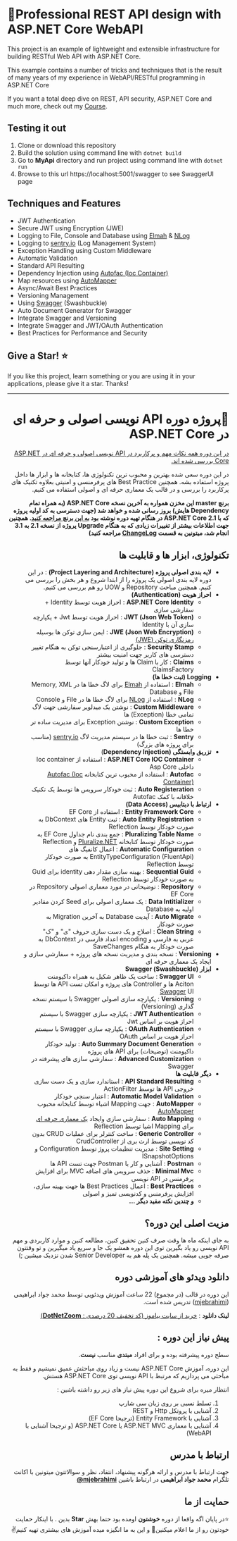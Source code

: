 <div dir="ltr">

# 🥇Professional REST API design with ASP.NET Core WebAPI

This project is an example of lightweight and extensible infrastructure for building RESTful Web API with ASP.NET Core.

This example contains a number of tricks and techniques that is the result of many years of my experience in WebAPI/RESTful programming in ASP.NET Core

If you want a total deep dive on REST, API security, ASP.NET Core and much more, check out my [Course](http://beyamooz.com/project-based-aspnet/%D8%AF%D9%88%D8%B1%D9%87-api-%D9%86%D9%88%DB%8C%D8%B3%DB%8C-%D8%A7%D8%B5%D9%88%D9%84%DB%8C-%D9%88-%D8%AD%D8%B1%D9%81%D9%87-%D8%A7%DB%8C-%D8%AF%D8%B1-asp-net-core).

## Testing it out
1. Clone or download this repository
2. Build the solution using command line with `dotnet build`
3. Go to **MyApi** directory and run project using command line with `dotnet run`
4. Browse to this url https://localhost:5001/swagger to see SwaggerUI page

## Techniques and Features
- JWT Authentication
- Secure JWT using Encryption (JWE)
- Logging to File, Console and Database using [Elmah](https://github.com/ElmahCore/ElmahCore) & [NLog](https://github.com/NLog/NLog.Web)
- Logging to [sentry.io](sentry.io) (Log Management System)
- Exception Handling using Custom Middleware
- Automatic Validation
- Standard API Resulting
- Dependency Injection using [Autofac (Ioc Container)](https://github.com/autofac/Autofac)
- Map resources using [AutoMapper](https://github.com/AutoMapper/AutoMapper)
- Async/Await Best Practices
- Versioning Management
- Using [Swagger](https://github.com/domaindrivendev/Swashbuckle.AspNetCore) (Swashbuckle)
- Auto Document Generator for Swagger
- Integrate Swagger and Versioning
- Integrate Swagger and JWT/OAuth Authentication
- Best Practices for Performance and Security

## Give a Star! ⭐️
If you like this project, learn something or you are using it in your applications, please give it a star. Thanks!

</div>

---

<div dir="rtl">

# 🥇پروژه دوره API نویسی اصولی و حرفه ای در ASP.NET Core

[در این دوره همه نکات مهم و پرکاربرد در API نویسی اصولی و حرفه ای در ASP.NET Core بررسی شده اند.](http://beyamooz.com/project-based-aspnet/%D8%AF%D9%88%D8%B1%D9%87-api-%D9%86%D9%88%DB%8C%D8%B3%DB%8C-%D8%A7%D8%B5%D9%88%D9%84%DB%8C-%D9%88-%D8%AD%D8%B1%D9%81%D9%87-%D8%A7%DB%8C-%D8%AF%D8%B1-asp-net-core)

در این دوره سعی شده بهترین و محبوب ترین تکنولوژی ها، کتابخانه ها و ابزار ها داخل پروژه استفاده بشه. همچنین Best Practice های پرفرمنسی و امنیتی بعلاوه تکنیک های پرکاربرد را بررسی و در قالب یک معماری حرفه ای و اصولی استفاده می کنیم.

**برنچ master این مخزن همواره به آخرین نسخه ASP.NET Core (به همراه تمام Dependency هایش) بروز رسانی شده و خواهد شد (جهت دسترسی به کد اولیه پروژه که با ASP.NET Core 2.1 در هنگام تهیه دوره نوشته بود [به این برنچ مراجعه کنید](/AspNetCore-WebApi-Course/tree/AspNetCore2.1). همچنین جهت اطلاعات بیشتر از تغییرات زیادی که به هنگام Upgrade پروژه از نسخه 2.1 به 3.1 انجام شد، میتونین به قسمت [ChangeLog](/CHANGELOG.md) مراجعه کنید)**

## تکنولوژی، ابزار ها و قابلیت ها
  - **لایه بندی اصولی پروژه (Project Layering and Architecture)** : در این دوره لایه بندی اصولی یک پروژه را از ابتدا شروع و هر بخش را بررسی می کنیم. همچنین مباحث Repository و UOW رو هم بررسی می کنیم.
  - **احراز هویت (Authentication)**
    - **ASP.NET Core Identity** : احراز هویت توسط Identity + سفارشی سازی
    - **(Json Web Token) JWT** : احراز هویت توسط Jwt + یکپارچه سازی آن با Identity
    - **(Json Web Encryption) JWE** : ایمن سازی توکن ها بوسیله [رمزنگاری توکن (JWE)](https://www.dotnettips.info/post/2992) 
    - **Security Stamp** : جلوگیری از اعتبارسنجی توکن به هنگام تغییر دسترسی های کاربر جهت امنیت بیشتر
    - **Claims** : کار با Claim ها و تولید خودکار آنها توسط ClaimsFactory
  - **Logging (ثبت خطا ها)**
    - **Elmah** : استفاده از [Elmah](https://github.com/ElmahCore/ElmahCore) برای لاگ خطا ها در Memory, XML File و Database
    - **NLog** : استفاده از [NLog](https://github.com/NLog/NLog.Web) برای لاگ خطا ها در File و Console
    - **Custom Middleware** : نوشتن یک میدلویر سفارشی جهت لاگ تمامی خطا (Exception) ها
    - **Custom Exception** : نوشتن Exception برای مدیریت ساده تر خطا ها
    - **Sentry** : ثبت خطا ها در سیستم مدیریت لاگ [sentry.io](sentry.io) (مناسب برای پروژه های بزرگ)
  - **تزریق وابستگی (Dependency Injection**)
    - **ASP.NET Core IOC Container** : استفاده از Ioc container داخلی Asp Core
    - **Autofac** : استفاده از محبوب ترین کتابخانه [Autofac (Ioc Container)](https://github.com/autofac/Autofac)
    - **Auto Registeration** : ثبت خودکار سرویس ها توسط یک تکنیک خلاقانه با کمک Autofac
  - **ارتباط با دیتابیس (Data Access)**
    - **Entity Framework Core** : استفاده از EF Core
    - **Auto Entity Registration** : ثبت Entity های DbContext به صورت خودکار توسط Reflection
    - **Pluralizing Table Name** : جمع بندی نام جداول EF Core به صورت خودکار توسط کتابخانه [Pluralize.NET](https://github.com/sarathkcm/Pluralize.NET) و Reflection
    - **Automatic Configuration** : اعمال کانفیگ های EntityTypeConfiguration (FluentApi) به صورت خودکار توسط Reflection
    - **Sequential Guid** : بهینه سازی مقدار دهی identity برای Guid به صورت خودکار توسط Reflection
    - **Repository** : توضیحاتی در مورد معماری اصولی Repository در EF Core
    - **Data Intitializer** : یک معماری اصولی برای Seed کردن مقادیر اولیه به Database
    - **Auto Migrate** : آپدیت Database به آخرین Migration به صورت خودکار
    - **Clean String** : اصلاح و یک دست سازی حروف "ی" و "ک" عربی به فارسی و encoding اعداد فارسی در DbContext به صورت خودکار به هنگام SaveChanges
  - **Versioning** : نسخه بندی و مدیریت نسخه های پروژه + سفارشی سازی و ایجاد یک معماری حرفه ای
  - **ابزار (Swashbuckle) Swagger**
    - **Swagger UI** : ساخت یک ظاهر شکیل به همراه داکیومنت Aciton ها و Controller های پروژه و امکان تست API ها توسط [Swagger](https://github.com/domaindrivendev/Swashbuckle.AspNetCore) UI
    - **Versioning** : یکپارچه سازی اصولی Swagger با سیستم نسخه گذاری (Versioning)
    - **JWT Authentication** : یکپارچه سازی Swagger با سیستم احراز هویت بر اساس Jwt
    - **OAuth Authentication** : یکپارچه سازی Swagger با سیستم احراز هویت بر اساس OAuth
    - **Auto Summary Document Generation** : تولید خودکار داکیومنت (توضیحات) برای API های پروژه
    - **Advanced Customization** : سفارشی سازی های پیشرفته در Swagger
  - **دیگر قابلیت ها**
    - **API Standard Resulting** : استاندارد سازی و یک دست سازی خروجی API ها توسط ActionFilter
    - **Automatic Model Validation** : اعتبار سنجی خودکار
    - **AutoMapper** : جهت Mapping اشیاء توسط کتابخانه محبوب [AutoMapper](https://github.com/AutoMapper/AutoMapper) 
    - **Auto Mapping** :  سفارشی سازی وایجاد [یک معماری حرفه ای](https://github.com/mjebrahimi/auto-mapping) برای Mapping اشیا توسط Reflection 
    - **Generic Controller** : ساخت کنترلر برای عملیات CRUD بدون کد نویسی توسط ارث بری از CrudController
    - **Site Setting** : مدیریت تنظیمات پروژ توسط Configuration و ISnapshotOptions
    - **Postman** : آشنایی و کار با Postman جهت تست API ها
    - **Minimal Mvc** : حذف سرویس های اضافه MVC برای افزایش پرفرمنس در API نویسی
    - **Best Practices** : اعمال Best Practices ها جهت بهینه سازی، افزایش پرفرمنس و کدنویسی تمیز و اصولی
    - **و چندین نکته مفید دیگر ...**

## مزیت اصلی این دوره؟
به جای اینکه ماه ها وقت صرف کنین تحقیق کنین، مطالعه کنین و موارد کاربردی و مهم API نویسی رو یاد بگیرین
توی این دوره همشو یک جا و سریع یاد میگیرین و تو وقتتون صرفه جویی میشه. همچنین یک پله هم به Senior Developer شدن نزدیک میشین ;)

## دانلود ویدئو های آموزشی دوره
این دوره در قالب (در مجموع) 22 ساعت آموزش ویدئویی توسط محمد جواد ابراهیمی ([mjebrahimi](https://github.com/mjebrahimi)) تدریس شده است.   

**لینک دانلود** : [خرید از سایت بیاموز (کد تخفیف 20 درصدی : **DotNetZoom**)](http://beyamooz.com/project-based-aspnet/دوره-api-نویسی-اصولی-و-حرفه-ای-در-asp-net-core)

## پیش نیاز این دوره :
سطح دوره پیشرفته بوده و برای افراد **مبتدی** مناسب **نیست**.

این دوره، آموزش ASP.NET Core نیست و زیاد روی مباحثش عمیق نمیشیم و فقط به مباحثی می پردازیم که مرتبط با API نویسی توی ASP.NET Core هستش.

 انتظار میره برای شروع این دوره پیش نیاز های زیر رو داشته باشین :

1. تسلط نسبی بر روی زبان سی شارپ
2. آشنایی با پروتکل Http و REST
3. آشنایی با Entity Framework (ترجیحا EF Core)
4. آشنایی با معماری ASP.NET MVC یا ASP.NET Core (و ترجیحا آشنایی با WebAPI)

## ارتباط با مدرس
جهت ارتباط با مدرس و ارائه هرگونه پیشنهاد، انتقاد، نظر و سوالاتتون میتونین با اکانت تلگرام **محمد جواد ابراهیمی** در ارتباط باشین [**mjebrahimi@**](https://t.me/mjebrahimi)

## حمایت از ما
⭐️در پایان اگه واقعا از دوره **خوشتون** اومده بود حتما بهش **Star** بدین
. با اینکار حمایت خودتون رو از ما اعلام میکنین🙏 و این به ما انگیزه میده آموزش های بیشتری تهیه کنیم✌

</div>
